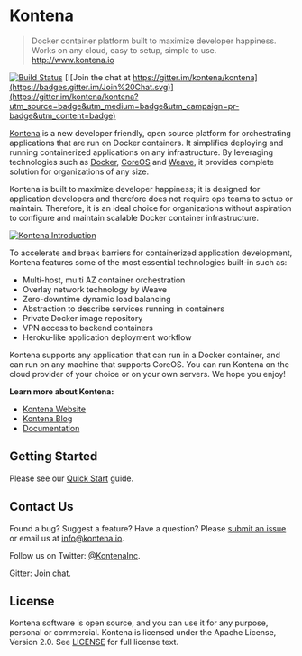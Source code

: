# Kontena

> Docker container platform built to maximize developer happiness. Works on any cloud, easy to setup, simple to use. http://www.kontena.io 

[![Build Status](https://travis-ci.org/kontena/kontena.svg?branch=master)](https://travis-ci.org/kontena/kontena)
[![Join the chat at https://gitter.im/kontena/kontena](https://badges.gitter.im/Join%20Chat.svg)](https://gitter.im/kontena/kontena?utm_source=badge&utm_medium=badge&utm_campaign=pr-badge&utm_content=badge)

[Kontena](http://www.kontena.io) is a new developer friendly, open source platform for orchestrating applications that are run on Docker containers. It simplifies deploying and running containerized applications on any infrastructure. By leveraging technologies such as [Docker](https://www.docker.com/), [CoreOS](https://coreos.com/) and [Weave](http://weave.works/), it provides complete solution for organizations of any size.

Kontena is built to maximize developer happiness; it is designed for application developers and therefore does not require ops teams to setup or maintain. Therefore, it is an ideal choice for organizations without aspiration to configure and maintain scalable Docker container infrastructure.

[![Kontena Introduction](https://asciinema.org/a/25815.png)](https://asciinema.org/a/25815)

To accelerate and break barriers for containerized application development, Kontena features some of the most essential technologies built-in such as:

* Multi-host, multi AZ container orchestration
* Overlay network technology by Weave 
* Zero-downtime dynamic load balancing
* Abstraction to describe services running in containers
* Private Docker image repository
* VPN access to backend containers
* Heroku-like application deployment workflow

Kontena supports any application that can run in a Docker container, and can run on any machine that supports CoreOS. You can run Kontena on the cloud provider of your choice or on your own servers. We hope you enjoy!

**Learn more about Kontena:**
- [Kontena Website](http://www.kontena.io)
- [Kontena Blog](http://blog.kontena.io)
- [Documentation](http://www.kontena.io/docs)

## Getting Started

Please see our [Quick Start](https://github.com/kontena/kontena/blob/master/docs/getting-started/quick-start.md) guide.

## Contact Us

Found a bug? Suggest a feature? Have a question? Please [submit an issue](https://github.com/kontena/kontena/issues) or email us at <a href="mailto:info@kontena.io">info@kontena.io</a>.

Follow us on Twitter: [@KontenaInc](https://twitter.com/KontenaInc).

Gitter: [Join chat](https://gitter.im/kontena/kontena).

## License

Kontena software is open source, and you can use it for any purpose, personal or commercial. Kontena is licensed under the Apache License, Version 2.0. See [LICENSE](LICENSE) for full license text.
